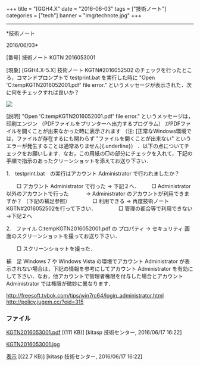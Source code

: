 ﻿+++
title = "[GGH4.X"
date = "2016-06-03"
tags = ["技術ノート"]
categories = ["tech"]
banner = "img/technote.jpg"
+++

-----------------------------------------------------------------------------------------------------------------------------

*技術ノート

2016/06/03*


[番号]
技術ノート KGTN 2016053001

[現象]
[GGH4.X-5.X] 技術ノート KGTN#2016052502
のチェックを行ったところ，コマンドプロンプトで testprint.bat
を実行した時に "Open 'C:tempKGTN2016052001.pdf' file error."
というメッセージが表示された．次に何をチェックすれば良いか？

![](http://techreport.kitasp.net/attachments/download/2645/KGTN2016053001.jpg)

[説明]
"Open 'C:tempKGTN2016052001.pdf' file error."
というメッセージは，印刷エンジン
（PDFファイルをプリンターへ出力するプログラム）
がPDFファイルを開くことが出来なかった時に表示されます （注:
[正常なWindows環境では，ファイルが存在するにも関わらず
"ファイルを開くことが出来ない"
というエラーが発生することは通常ありません]{.underline}）
．以下の点についてチェックをお願いします．なお，この用紙の□の部分にチェックを入れて，下記の手順で指示のあったクリーンショットを添えてお送り下さい．

1.　testprint.bat　の実行はアカウント Administrator で行われましたか？

　　□ アカウント Administrator で行った → 下記２へ．
　　□ Administrator 以外のアカウントで行った
　　　→ Administrator のアカウントが利用できますか？ （下記の補足参照）
　　　　□ 利用できる → 再度技術ノート KGTN#2016052502を行って下さい．
　　　　□ 管理の都合等で利用できない →下記２へ

2.　ファイル C:tempKGTN2016052001.pdf の プロパティ → セキュリティ
画面のスクリーンショットを撮ってお送り下さい．

　　□ スクリーンショットを撮った．

補　足
Windows 7 や Windows Vista の環境でアカウント Administrator
が表示されない場合は，下記の情報を参考にしてアカウント Administrator
を有効にして下さい．なお，他アカウントで管理者権限を付与した場合とアカウント
Administrator では権限が微妙に異なります．

<http://freesoft.tvbok.com/tips/win7rc64/login_administrator.html>
<http://policy.jugem.cc/?eid=315>


### ファイル

 
 


[KGTN2016053001.pdf](http://techreport.kitasp.net/attachments/download/2644/KGTN2016053001.pdf)
 [(111 KB)] [kitasp 技術センター, 2016/06/17
16:22]

[KGTN2016053001.jpg](http://techreport.kitasp.net/attachments/download/2645/KGTN2016053001.jpg)

[表示](http://techreport.kitasp.net/attachments/2645/KGTN2016053001.jpg "表示")
 [(22.7 KB)] [kitasp 技術センター, 2016/06/17
16:22]


 


 

